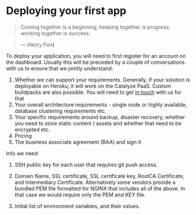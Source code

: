 # Deploying your first app

> Coming together is a beginning; keeping together is progress; working together is success.

> — Henry Ford

To deploy your application, you will need to first register for an account on the dashboard. Usually this will be preceded by a couple of conversations with us to ensure that we jointly understand:
1. Whether we can support your requirements. Generally, if your solution is deployable on Heroku, it will work on the Catalyze PaaS. Custom buildpacks are also possible. You will need to get [in touch](support@catalyze.io) with us for that
2. Your overall architecture requirements - single node or highly available, database clustering requirements etc.
3. Your specific requirements around backup, disaster recovery, whether you need to store static content / assets and whether that need to be encrypted etc.
3. Pricing
4. The business associate agreement (BAA) and sign it




Info we need:
1. SSH public key for each user that requires git push access.

2. Domain Name, SSL certificate, SSL certificate key,  RootCA Certificate, and Intermediary Certificate.   Alternatively some vendors provide a bundled PEM file formatted for NGINX that includes all of the above.  In that case we would require only the PEM and KEY file.

3. Initial list of environment variables, and their values.
